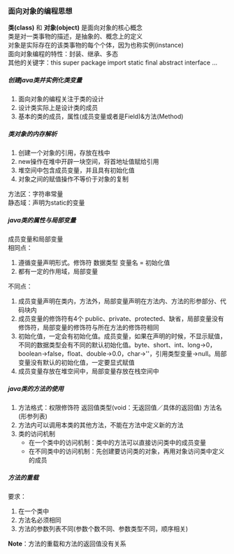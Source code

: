 ### 面向对象的编程思想    
**类(class)** 和 **对象(object)** 是面向对象的核心概念    
类是对一类事物的描述，是抽象的、概念上的定义      
对象是实际存在的该类事物的每个个体，因为也称实例(instance)  
面向对象编程的特性：封装、继承、多态     
其他的关键字：this super package import static final abstract interface ...
##### 创建java类并实例化类变量
1. 面向对象的编程关注于类的设计
2. 设计类实际上是设计类的成员
3. 基本的类的成员，属性(成员变量或者是Field)&方法(Method)     

##### 类对象的内存解析
1. 创建一个对象的引用，存放在栈中
2. new操作在堆中开辟一块空间，将首地址值赋给引用
3. 堆空间中包含成员变量，并且具有初始化值
4. 对象之间的赋值操作不等价于对象的复制

方法区：字符串常量       
静态域：声明为static的变量

##### java类的属性与局部变量
成员变量和局部变量     
相同点：
1. 遵循变量声明形式。修饰符 数据类型 变量名 = 初始化值
2. 都有一定的作用域，局部变量

不同点：
1. 成员变量声明在类内，方法外，局部变量声明在方法内、方法的形参部分、代码块内
2. 成员变量的修饰符有4个 public、private、protected、缺省，局部变量没有修饰符，局部变量的修饰符与所在方法的修饰符相同
3. 初始化值，一定会有初始化值。成员变量，如果在声明的时候，不显示赋值，不同的数据类型会有不同的默认初始化值。byte、short、int、long->0，boolean->false，float、double->0.0，char->''，引用类型变量->null。局部变量没有默认的初始化值，一定要显式赋值
4. 成员变量存放在堆空间中，局部变量存放在栈空间中

##### java类的方法的使用
1. 方法格式：权限修饰符 返回值类型(void：无返回值／具体的返回值) 方法名(形参列表) 
2. 方法内可以调用本类的其他方法，不能在方法中定义新的方法
3. 类的访问机制
   * 在一个类中的访问机制：类中的方法可以直接访问类中的成员变量
   * 在不同类中的访问机制：先创建要访问类的对象，再用对象访问类中定义的成员

##### 方法的重载
要求：
1. 在一个类中
2. 方法名必须相同
3. 方法的参数列表不同(参数个数不同、参数类型不同，顺序相关)

**Note**：方法的重载和方法的返回值没有关系


